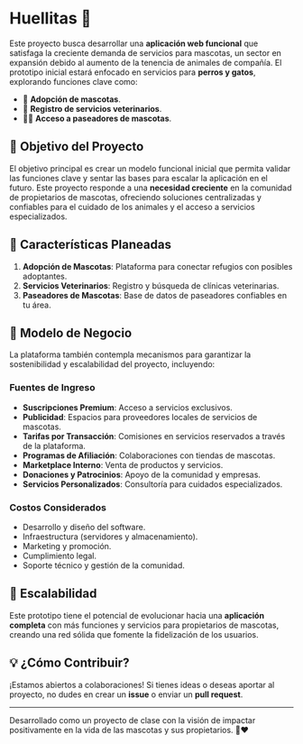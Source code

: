 # Huellitas 🐾

Este proyecto busca desarrollar una **aplicación web funcional** que satisfaga la creciente demanda de servicios para mascotas, un sector en expansión debido al aumento de la tenencia de animales de compañía. El prototipo inicial estará enfocado en servicios para **perros y gatos**, explorando funciones clave como:

- 🐶 **Adopción de mascotas**.
- 🏥 **Registro de servicios veterinarios**.
- 🚶‍♂️ **Acceso a paseadores de mascotas**.

## 🎯 Objetivo del Proyecto

El objetivo principal es crear un modelo funcional inicial que permita validar las funciones clave y sentar las bases para escalar la aplicación en el futuro. Este proyecto responde a una **necesidad creciente** en la comunidad de propietarios de mascotas, ofreciendo soluciones centralizadas y confiables para el cuidado de los animales y el acceso a servicios especializados.

## 🌟 Características Planeadas

1. **Adopción de Mascotas**: Plataforma para conectar refugios con posibles adoptantes.
2. **Servicios Veterinarios**: Registro y búsqueda de clínicas veterinarias.
3. **Paseadores de Mascotas**: Base de datos de paseadores confiables en tu área.

## 💼 Modelo de Negocio

La plataforma también contempla mecanismos para garantizar la sostenibilidad y escalabilidad del proyecto, incluyendo:

### Fuentes de Ingreso
- **Suscripciones Premium**: Acceso a servicios exclusivos.
- **Publicidad**: Espacios para proveedores locales de servicios de mascotas.
- **Tarifas por Transacción**: Comisiones en servicios reservados a través de la plataforma.
- **Programas de Afiliación**: Colaboraciones con tiendas de mascotas.
- **Marketplace Interno**: Venta de productos y servicios.
- **Donaciones y Patrocinios**: Apoyo de la comunidad y empresas.
- **Servicios Personalizados**: Consultoría para cuidados especializados.

### Costos Considerados
- Desarrollo y diseño del software.
- Infraestructura (servidores y almacenamiento).
- Marketing y promoción.
- Cumplimiento legal.
- Soporte técnico y gestión de la comunidad.

## 🚀 Escalabilidad

Este prototipo tiene el potencial de evolucionar hacia una **aplicación completa** con más funciones y servicios para propietarios de mascotas, creando una red sólida que fomente la fidelización de los usuarios.

## 💡 ¿Cómo Contribuir?

¡Estamos abiertos a colaboraciones! Si tienes ideas o deseas aportar al proyecto, no dudes en crear un **issue** o enviar un **pull request**.  

---

Desarrollado como un proyecto de clase con la visión de impactar positivamente en la vida de las mascotas y sus propietarios. 🐾❤️  
